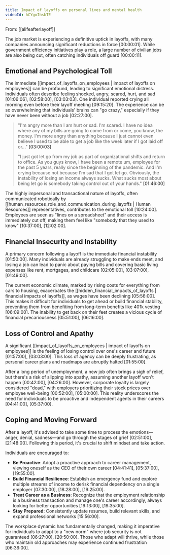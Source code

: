 ```yaml
---
title: Impact of layoffs on personal lives and mental health
videoId: hCYgoIhsbTE
---
```


From: [[alifeafterlayoff]] <br/> 

The job market is experiencing a definitive uptick in layoffs, with many companies announcing significant reductions in force <a class="yt-timestamp" data-t="00:00:01">[00:00:01]</a>. While government efficiency initiatives play a role, a large number of civilian jobs are also being cut, often catching individuals off guard <a class="yt-timestamp" data-t="00:00:11">[00:00:11]</a>.

## Emotional and Psychological Toll
The immediate [[impact_of_layoffs_on_employees | impact of layoffs on employees]] can be profound, leading to significant emotional distress. Individuals often describe feeling shocked, angry, scared, hurt, and sad <a class="yt-timestamp" data-t="01:06:06">[01:06:06]</a>, <a class="yt-timestamp" data-t="02:58:00">[02:58:00]</a>, <a class="yt-timestamp" data-t="03:03:03">[03:03:03]</a>. One individual reported crying all morning even before their layoff meeting <a class="yt-timestamp" data-t="09:15:20">[09:15:20]</a>. The experience can be so overwhelming that individuals' brains can "go crazy," especially if they have never been without a job <a class="yt-timestamp" data-t="02:27:00">[02:27:00]</a>.

> "I'm angry more than I am hurt or sad. I'm scared. I have no idea where any of my bills are going to come from or come, you know, the money. I'm more angry than anything because I just cannot even believe I used to be able to get a job like the week later if I got laid off or..." <a class="yt-timestamp" data-t="03:00:03">[03:00:03]</a>
>
> "I just got let go from my job as part of organizational shifts and return to office. As you guys know, I have been a remote um, employee for the past 5 years, really since the beginning of the pandemic. And I'm crying because not because I'm sad that I got let go. Obviously, the instability of losing an income always sucks. What sucks most about being let go is somebody taking control out of your hands." <a class="yt-timestamp" data-t="01:46:00">[01:46:00]</a>

The highly impersonal and transactional nature of layoffs, often communicated robotically by [[human_resources_role_and_communication_during_layoffs | Human Resources]] representatives, contributes to the emotional toll <a class="yt-timestamp" data-t="10:24:00">[10:24:00]</a>. Employees are seen as "lines on a spreadsheet" and their access is immediately cut off, making them feel like "somebody that they used to know" <a class="yt-timestamp" data-t="10:37:00">[10:37:00]</a>, <a class="yt-timestamp" data-t="12:02:00">[12:02:00]</a>.

## Financial Insecurity and Instability
A primary concern following a layoff is the immediate financial instability <a class="yt-timestamp" data-t="01:50:00">[01:50:00]</a>. Many individuals are already struggling to make ends meet, and losing a job can lead to panic about paying bills and covering basic living expenses like rent, mortgages, and childcare <a class="yt-timestamp" data-t="02:05:00">[02:05:00]</a>, <a class="yt-timestamp" data-t="03:07:00">[03:07:00]</a>, <a class="yt-timestamp" data-t="01:49:00">[01:49:00]</a>.

The current economic climate, marked by rising costs for everything from cars to housing, exacerbates the [[hidden_financial_impacts_of_layoffs | financial impacts of layoffs]], as wages have been declining <a class="yt-timestamp" data-t="05:56:00">[05:56:00]</a>. This makes it difficult for individuals to get ahead or build financial stability, preventing them from benefiting from long-term benefits like 401k vesting <a class="yt-timestamp" data-t="06:09:00">[06:09:00]</a>. The inability to get back on their feet creates a vicious cycle of financial precariousness <a class="yt-timestamp" data-t="05:51:00">[05:51:00]</a>, <a class="yt-timestamp" data-t="06:16:00">[06:16:00]</a>.

## Loss of Control and Apathy
A significant [[impact_of_layoffs_on_employees | impact of layoffs on employees]] is the feeling of losing control over one's career and future <a class="yt-timestamp" data-t="01:57:00">[01:57:00]</a>, <a class="yt-timestamp" data-t="03:03:00">[03:03:00]</a>. This loss of agency can be deeply frustrating, as personal career plans and roadmaps are abruptly halted <a class="yt-timestamp" data-t="01:55:00">[01:55:00]</a>.

After a long period of unemployment, a new job often brings a sigh of relief, but there's a risk of slipping into apathy, assuming another layoff won't happen <a class="yt-timestamp" data-t="00:42:00">[00:42:00]</a>, <a class="yt-timestamp" data-t="04:26:00">[04:26:00]</a>. However, corporate loyalty is largely considered "dead," with employers prioritizing their stock prices over employee well-being <a class="yt-timestamp" data-t="00:52:00">[00:52:00]</a>, <a class="yt-timestamp" data-t="05:00:00">[05:00:00]</a>. This reality underscores the need for individuals to be proactive and independent agents in their careers <a class="yt-timestamp" data-t="04:41:00">[04:41:00]</a>, <a class="yt-timestamp" data-t="05:37:00">[05:37:00]</a>.

## Coping and Moving Forward
After a layoff, it's advised to take some time to process the emotions—anger, denial, sadness—and go through the stages of grief <a class="yt-timestamp" data-t="02:51:00">[02:51:00]</a>, <a class="yt-timestamp" data-t="21:48:00">[21:48:00]</a>. Following this period, it's crucial to shift mindset and take action.

Individuals are encouraged to:
*   **Be Proactive**: Adopt a proactive approach to career management, viewing oneself as the CEO of their own career <a class="yt-timestamp" data-t="04:41:00">[04:41:41]</a>, <a class="yt-timestamp" data-t="05:37:00">[05:37:00]</a>, <a class="yt-timestamp" data-t="19:55:00">[19:55:00]</a>.
*   **Build Financial Resilience**: Establish an emergency fund and explore multiple streams of income to derisk financial dependency on a single employer <a class="yt-timestamp" data-t="07:30:00">[07:30:00]</a>, <a class="yt-timestamp" data-t="18:28:00">[18:28:00]</a>, <a class="yt-timestamp" data-t="19:25:00">[19:25:00]</a>.
*   **Treat Career as a Business**: Recognize that the employment relationship is a business transaction and manage one's career accordingly, always looking for better opportunities <a class="yt-timestamp" data-t="19:13:00">[19:13:00]</a>, <a class="yt-timestamp" data-t="19:35:00">[19:35:00]</a>.
*   **Stay Prepared**: Consistently update resumes, build relevant skills, and expand professional networks <a class="yt-timestamp" data-t="15:56:00">[15:56:00]</a>.

The workplace dynamic has fundamentally changed, making it imperative for individuals to adapt to a "new norm" where job security is not guaranteed <a class="yt-timestamp" data-t="06:27:00">[06:27:00]</a>, <a class="yt-timestamp" data-t="20:50:00">[20:50:00]</a>. Those who adapt will thrive, while those who maintain old approaches may experience continued frustration <a class="yt-timestamp" data-t="06:36:00">[06:36:00]</a>.